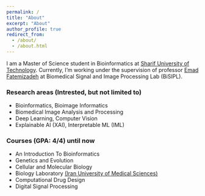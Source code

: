 ```yaml
---
permalink: /
title: "About"
excerpt: "About"
author_profile: true
redirect_from:
  - /about/
  - /about.html
---
```



I am a Master of Science student in Bioinformatics at [Sharif University of Technology](https://en.sharif.edu/). Currently, I’m working under the supervision of professor [Emad Fatemizadeh](https://ee.sharif.edu/~fatemizadeh/) at Biomedical Signal and Image Processing Lab (BiSIPL).


### Research areas (Intrested, but not limited to)

* Bioinformatics, Bioimage Informatics
* Biomedical Image Analysis and Processing
* Deep Learning, Computer Vision
* Explainable AI (XAI), Interpretable ML (IML)

### Courses (GPA: 4/4) until now

* An Introduction To Bioinformatics
* Genetics and Evolution
* Cellular and Molecular Biology
* Biology Laboratory [(Iran University of Medical Sciences)]([https://en.iums.ac.ir/](https://en.iums.ac.ir/iums%20shools/School-of-Medicine--))
* Computational Drug Design
* Digital Signal Processing
